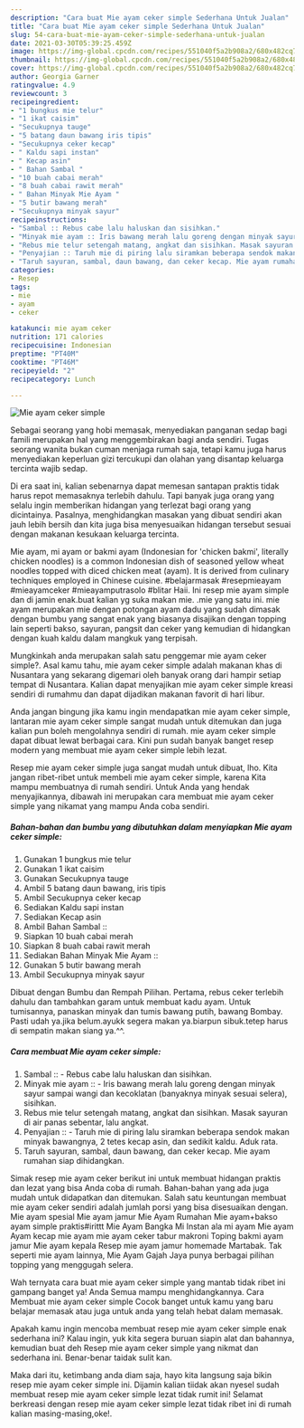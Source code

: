 ```yaml
---
description: "Cara buat Mie ayam ceker simple Sederhana Untuk Jualan"
title: "Cara buat Mie ayam ceker simple Sederhana Untuk Jualan"
slug: 54-cara-buat-mie-ayam-ceker-simple-sederhana-untuk-jualan
date: 2021-03-30T05:39:25.459Z
image: https://img-global.cpcdn.com/recipes/551040f5a2b908a2/680x482cq70/mie-ayam-ceker-simple-foto-resep-utama.jpg
thumbnail: https://img-global.cpcdn.com/recipes/551040f5a2b908a2/680x482cq70/mie-ayam-ceker-simple-foto-resep-utama.jpg
cover: https://img-global.cpcdn.com/recipes/551040f5a2b908a2/680x482cq70/mie-ayam-ceker-simple-foto-resep-utama.jpg
author: Georgia Garner
ratingvalue: 4.9
reviewcount: 3
recipeingredient:
- "1 bungkus mie telur"
- "1 ikat caisim"
- "Secukupnya tauge"
- "5 batang daun bawang iris tipis"
- "Secukupnya ceker kecap"
- " Kaldu sapi instan"
- " Kecap asin"
- " Bahan Sambal "
- "10 buah cabai merah"
- "8 buah cabai rawit merah"
- " Bahan Minyak Mie Ayam "
- "5 butir bawang merah"
- "Secukupnya minyak sayur"
recipeinstructions:
- "Sambal :: Rebus cabe lalu haluskan dan sisihkan."
- "Minyak mie ayam :: Iris bawang merah lalu goreng dengan minyak sayur sampai wangi dan kecoklatan (banyaknya minyak sesuai selera), sisihkan."
- "Rebus mie telur setengah matang, angkat dan sisihkan. Masak sayuran di air panas sebentar, lalu angkat."
- "Penyajian :: Taruh mie di piring lalu siramkan beberapa sendok makan minyak bawangnya, 2 tetes kecap asin, dan sedikit kaldu. Aduk rata."
- "Taruh sayuran, sambal, daun bawang, dan ceker kecap. Mie ayam rumahan siap dihidangkan."
categories:
- Resep
tags:
- mie
- ayam
- ceker

katakunci: mie ayam ceker 
nutrition: 171 calories
recipecuisine: Indonesian
preptime: "PT40M"
cooktime: "PT46M"
recipeyield: "2"
recipecategory: Lunch

---
```



![Mie ayam ceker simple](https://img-global.cpcdn.com/recipes/551040f5a2b908a2/680x482cq70/mie-ayam-ceker-simple-foto-resep-utama.jpg)

Sebagai seorang yang hobi memasak, menyediakan panganan sedap bagi famili merupakan hal yang menggembirakan bagi anda sendiri. Tugas seorang  wanita bukan cuman menjaga rumah saja, tetapi kamu juga harus menyediakan keperluan gizi tercukupi dan olahan yang disantap keluarga tercinta wajib sedap.

Di era  saat ini, kalian sebenarnya dapat memesan santapan praktis tidak harus repot memasaknya terlebih dahulu. Tapi banyak juga orang yang selalu ingin memberikan hidangan yang terlezat bagi orang yang dicintainya. Pasalnya, menghidangkan masakan yang dibuat sendiri akan jauh lebih bersih dan kita juga bisa menyesuaikan hidangan tersebut sesuai dengan makanan kesukaan keluarga tercinta. 

Mie ayam, mi ayam or bakmi ayam (Indonesian for &#39;chicken bakmi&#39;, literally chicken noodles) is a common Indonesian dish of seasoned yellow wheat noodles topped with diced chicken meat (ayam). It is derived from culinary techniques employed in Chinese cuisine. #belajarmasak #resepmieayam #mieayamceker #mieayamputrasolo #blitar Haii. Ini resep mie ayam simple dan di jamin enak.buat kalian yg suka makan mie. .mie yang satu ini. mie ayam merupakan mie dengan potongan ayam dadu yang sudah dimasak dengan bumbu yang sangat enak yang biasanya disajikan dengan topping lain seperti bakso, sayuran, pangsit dan ceker yang kemudian di hidangkan dengan kuah kaldu dalam mangkuk yang terpisah.

Mungkinkah anda merupakan salah satu penggemar mie ayam ceker simple?. Asal kamu tahu, mie ayam ceker simple adalah makanan khas di Nusantara yang sekarang digemari oleh banyak orang dari hampir setiap tempat di Nusantara. Kalian dapat menyajikan mie ayam ceker simple kreasi sendiri di rumahmu dan dapat dijadikan makanan favorit di hari libur.

Anda jangan bingung jika kamu ingin mendapatkan mie ayam ceker simple, lantaran mie ayam ceker simple sangat mudah untuk ditemukan dan juga kalian pun boleh mengolahnya sendiri di rumah. mie ayam ceker simple dapat dibuat lewat berbagai cara. Kini pun sudah banyak banget resep modern yang membuat mie ayam ceker simple lebih lezat.

Resep mie ayam ceker simple juga sangat mudah untuk dibuat, lho. Kita jangan ribet-ribet untuk membeli mie ayam ceker simple, karena Kita mampu membuatnya di rumah sendiri. Untuk Anda yang hendak menyajikannya, dibawah ini merupakan cara membuat mie ayam ceker simple yang nikamat yang mampu Anda coba sendiri.

<!--inarticleads1-->

##### Bahan-bahan dan bumbu yang dibutuhkan dalam menyiapkan Mie ayam ceker simple:

1. Gunakan 1 bungkus mie telur
1. Gunakan 1 ikat caisim
1. Gunakan Secukupnya tauge
1. Ambil 5 batang daun bawang, iris tipis
1. Ambil Secukupnya ceker kecap
1. Sediakan  Kaldu sapi instan
1. Sediakan  Kecap asin
1. Ambil  Bahan Sambal ::
1. Siapkan 10 buah cabai merah
1. Siapkan 8 buah cabai rawit merah
1. Sediakan  Bahan Minyak Mie Ayam ::
1. Gunakan 5 butir bawang merah
1. Ambil Secukupnya minyak sayur


Dibuat dengan Bumbu dan Rempah Pilihan. Pertama, rebus ceker terlebih dahulu dan tambahkan garam untuk membuat kadu ayam. Untuk tumisannya, panaskan minyak dan tumis bawang putih, bawang Bombay. Pasti udah ya.jika belum.ayukk segera makan ya.biarpun sibuk.tetep harus di sempatin makan siang ya.^^. 

<!--inarticleads2-->

##### Cara membuat Mie ayam ceker simple:

1. Sambal :: - Rebus cabe lalu haluskan dan sisihkan.
1. Minyak mie ayam :: - Iris bawang merah lalu goreng dengan minyak sayur sampai wangi dan kecoklatan (banyaknya minyak sesuai selera), sisihkan.
1. Rebus mie telur setengah matang, angkat dan sisihkan. Masak sayuran di air panas sebentar, lalu angkat.
1. Penyajian :: - Taruh mie di piring lalu siramkan beberapa sendok makan minyak bawangnya, 2 tetes kecap asin, dan sedikit kaldu. Aduk rata.
1. Taruh sayuran, sambal, daun bawang, dan ceker kecap. Mie ayam rumahan siap dihidangkan.


Simak resep mie ayam ceker berikut ini untuk membuat hidangan praktis dan lezat yang bisa Anda coba di rumah. Bahan-bahan yang ada juga mudah untuk didapatkan dan ditemukan. Salah satu keuntungan membuat mie ayam ceker sendiri adalah jumlah porsi yang bisa disesuaikan dengan. Mie ayam spesial Mie ayam jamur Mie Ayam Rumahan Mie ayam+bakso ayam simple praktis#irittt Mie Ayam Bangka Mi Instan ala mi ayam Mie ayam Ayam kecap mie ayam mie ayam ceker tabur makroni Toping bakmi ayam jamur Mie ayam kepala Resep mie ayam jamur homemade Martabak. Tak seperti mie ayam lainnya, Mie Ayam Gajah Jaya punya berbagai pilihan topping yang menggugah selera. 

Wah ternyata cara buat mie ayam ceker simple yang mantab tidak ribet ini gampang banget ya! Anda Semua mampu menghidangkannya. Cara Membuat mie ayam ceker simple Cocok banget untuk kamu yang baru belajar memasak atau juga untuk anda yang telah hebat dalam memasak.

Apakah kamu ingin mencoba membuat resep mie ayam ceker simple enak sederhana ini? Kalau ingin, yuk kita segera buruan siapin alat dan bahannya, kemudian buat deh Resep mie ayam ceker simple yang nikmat dan sederhana ini. Benar-benar taidak sulit kan. 

Maka dari itu, ketimbang anda diam saja, hayo kita langsung saja bikin resep mie ayam ceker simple ini. Dijamin kalian tiidak akan nyesel sudah membuat resep mie ayam ceker simple lezat tidak rumit ini! Selamat berkreasi dengan resep mie ayam ceker simple lezat tidak ribet ini di rumah kalian masing-masing,oke!.

